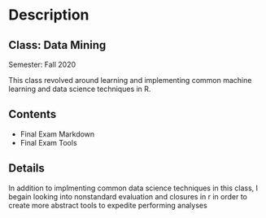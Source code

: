 # Description

## Class: Data Mining 

Semester: Fall 2020

This class revolved around learning and implementing common machine learning and data science techniques in R. 

## Contents

* Final Exam Markdown
* Final Exam Tools

## Details

In addition to implmenting common data science techniques in this class, I begain looking into nonstandard evaluation and closures in r in order to create more abstract tools to expedite performing analyses


